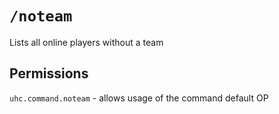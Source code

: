 # `/noteam`

Lists all online players without a team

## Permissions

`uhc.command.noteam` - allows usage of the command default OP